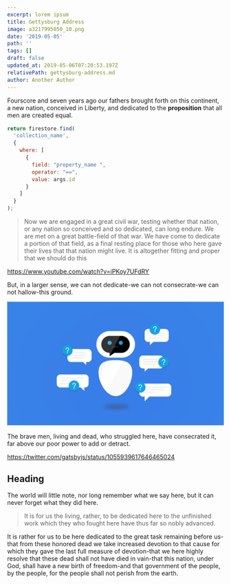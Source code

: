 ```yaml
---
excerpt: lorem ipsum
title: Gettysburg Address
image: a3217995050_10.png
date: '2019-05-05'
path: ''
tags: []
draft: false
updated_at: 2019-05-06T07:20:53.197Z
relativePath: gettysburg-address.md
author: Another Author
---
```

Fourscore and seven years ago our fathers brought forth on this continent, a new nation, conceived in Liberty, and dedicated to the **proposition** that all men are created equal.

```js
return firestore.find(
  'collection_name',
  {
    where: [
      {
        field: "property_name ",
        operator: "==",
        value: args.id
      }
    ]
  }
);
```

> Now we are engaged in a great civil war, testing whether that nation, or any nation so conceived and so dedicated, can long endure. We are met on a great battle\-field of that war. We have come to dedicate a portion of that field, as a final resting place for those who here gave their lives that that nation might live. It is altogether fitting and proper that we should do this

https://www.youtube.com/watch?v=iPKoy7UFdRY

But, in a larger sense, we can not dedicate\-we can not consecrate\-we can not hallow\-this ground. 

![gatsby](chatbot-for-website.png)


The brave men, living and dead, who struggled here, have consecrated it, far above our poor power to add or detract. 

https://twitter.com/gatsbyjs/status/1055939617646465024

## Heading

The world will little note, nor long remember what we say here, but it can never forget what they did here. 

> It is for us the living, rather, to be dedicated here to the unfinished work which they who fought here have thus far so nobly advanced.  

It is rather for us to be here dedicated to the great task remaining before us\-that from these honored dead we take increased devotion to that cause for which they gave the last full measure of devotion\-that we here highly resolve that these dead shall not have died in vain\-that this nation, under God, shall have a new birth of freedom\-and that government of the people, by the people, for the people shall not perish from the earth.
